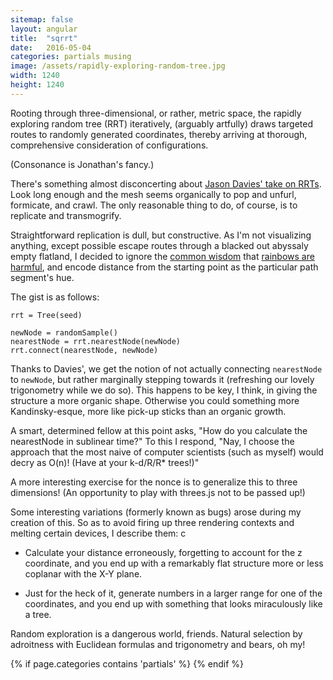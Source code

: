 ```yaml
---
sitemap: false
layout: angular
title:  "sqrrt"
date:   2016-05-04
categories: partials musing
image: /assets/rapidly-exploring-random-tree.jpg
width: 1240
height: 1240
---
```

Rooting through three-dimensional, or rather, metric space, the rapidly exploring random tree (RRT) iteratively, 
(arguably artfully) draws targeted routes to randomly generated coordinates, thereby arriving at thorough, 
comprehensive consideration of configurations.

(Consonance is Jonathan's fancy.)

There's something almost disconcerting about [Jason Davies' take on RRTs](https://www.jasondavies.com/rrt/).
Look long enough and the mesh seems organically to pop and unfurl, formicate, and crawl. The only reasonable
thing to do, of course, is to replicate and transmogrify.

Straightforward replication is dull, but constructive. As I'm not visualizing anything, except possible escape routes
through a blacked out abyssaly empty flatland, I decided to ignore the 
[common wisdom](http://www.scribblelive.com/blog/2012/04/04/rainbow-color-scales/) that 
[rainbows are harmful](http://bl.ocks.org/mbostock/3290752), and encode distance from the starting point as the particular 
path segment's hue.

<div id="rrt2d" role='img' class="square" title="2D rapidly exploring random tree"></div>

The gist is as follows: 
```
rrt = Tree(seed)

newNode = randomSample()
nearestNode = rrt.nearestNode(newNode)
rrt.connect(nearestNode, newNode)

```

Thanks to Davies', we get the notion of not actually connecting `nearestNode` to `newNode`, but 
rather marginally stepping towards it (refreshing our lovely trigonometry while we do so). This happens to be
key, I think, in giving the structure a more organic shape. Otherwise you could something more Kandinsky-esque,
more like pick-up sticks than an organic growth.

A smart, determined fellow at this point asks, "How do you calculate the nearestNode in sublinear time?"
To this I respond, "Nay, I choose the approach that the most naive of computer scientists (such as myself)
would decry as O(n)! (Have at your k-d/R/R* trees!)"

A more interesting exercise for the nonce is to generalize this to three dimensions! (An opportunity to play 
with threes.js not to be passed up!)

<div id="rrt3d" role='img' class="square" title="3D rapidly exploring random tree"></div>

Some interesting variations (formerly known as bugs) arose during my creation of this. So as to avoid firing
up three rendering contexts and melting certain devices, I describe them: c
 - Calculate your distance erroneously,
forgetting to account for the z coordinate, and you end up with a remarkably flat structure more or less
coplanar with the X-Y plane.

 - Just for the heck of it, generate numbers in a larger range for one of the coordinates, and you end up
 with something that looks miraculously like a tree.

 Random exploration is a dangerous world, friends. Natural selection by adroitness with Euclidean formulas
 and trigonometry and bears, oh my!

{% if page.categories contains 'partials' %}
<span load-js='//cdnjs.cloudflare.com/ajax/libs/d3/3.5.16/d3.min.js'></span>
<span load-js='/js/rrt2.js'></span>
<span load-js='//cdnjs.cloudflare.com/ajax/libs/three.js/r76/three.min.js'></span>
<span load-js='/js/rrt3.js'></span>
{% endif %}

